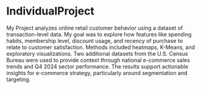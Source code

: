 # IndividualProject
My Project analyzes online retail customer behavior using a dataset of transaction-level data. My goal was to explore how features like spending habits, membership level, discount usage, and recency of purchase to relate to customer satisfaction. Methods included heatmaps, K-Means, and exploratory visualizations. Two additional datasets from the U.S. Census Bureau were used to provide context through national e-commerce sales trends and Q4 2024 sector performance. The results support actionable insights for e-commerce strategy, particularly around segmentation and targeting.
